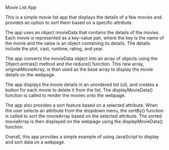 Movie List App

This is a simple movie list app that displays the details of a few movies and provides an option to sort them based on a specific attribute.

The app uses an object movieData that contains the details of the movies. Each movie is represented as a key-value pair, where the key is the name of the movie and the value is an object containing its details. The details include the plot, cast, runtime, rating, and year.

The app converts the movieData object into an array of objects using the Object.entries() method and the reduce() function. This new array, originalMovieArray, is then used as the base array to display the movie details on the webpage.

The app displays the movie details in an unordered list (ul), and creates a button for each movie to delete it from the list. The displayMovieData() function is called to render the movies onto the webpage.

The app also provides a sort feature based on a selected attribute. When the user selects an attribute from the dropdown menu, the sortBy() function is called to sort the movieArray based on the selected attribute. The sorted movieArray is then displayed on the webpage using the displayMovieData() function.

Overall, this app provides a simple example of using JavaScript to display and sort data on a webpage.

